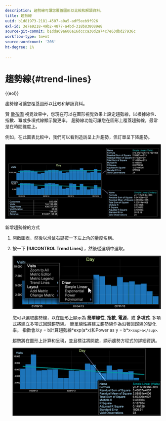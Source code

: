 ```yaml
---
description: 趨勢線可讓您覆蓋圖形以比較和解讀資料。
title: 趨勢線
uuid: b1d81973-2181-4507-a0a5-adf5eeb9f926
exl-id: 3e7e9218-49b2-4877-a4bd-318b838089e8
source-git-commit: b1dda69a606a16dccca30d2a74c7e63dbd27936c
workflow-type: tm+mt
source-wordcount: '206'
ht-degree: 1%

---
```


# 趨勢線{#trend-lines}

{{eol}}

趨勢線可讓您覆蓋圖形以比較和解讀資料。

贊 [散布圖](https://experienceleague.adobe.com/docs/data-workbench/using/client/analysis-visualizations/c-scat-plots.html) 視覺效果中，您現在可以在圖形視覺效果上設定趨勢線，以根據線性、指數、冪或多項式線顯示變更率。 趨勢線功能可讓您在圖形上覆蓋趨勢線，最常是在時間維度上。

例如，在此圖表比較中，我們可以看到造訪呈上升趨勢，但訂單呈下降趨勢。

![](assets/trend_line.png)

新增趨勢線的方式

1. 開啟圖表，然後以滑鼠右鍵按一下左上角的量度名稱。
1. 按一下 **[!UICONTROL Trend Lines]** ，然後從選項中選取。

   ![](assets/trend_line_graph.png)

   您可以選取趨勢線，以在圖形上顯示為 **簡單線性**, **指數**, **電源**，或 **多項式**. 多項式將建立多項式回歸趨勢線。 簡單線性將建立趨勢線作為沿著回歸線的變化率。 指數會以y = b計算趨勢線&#42;exp(a&#42;x)和Power as y = b&#42;x`<sup>a</sup>`.

   趨勢將在圖形上計算和呈現，並且標注將開啟，顯示趨勢方程式的詳細資訊。

   ![](assets/trend_line_detail.png)
